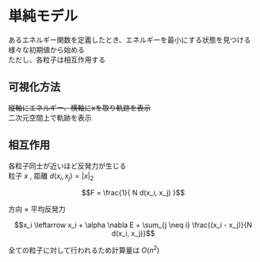 # 単純モデル
あるエネルギー関数を定義したとき、エネルギーを最小にする状態を見つける  
様々な初期値から始める  
ただし、各粒子は相互作用する  

## 可視化方法
~~縦軸にエネルギー、横軸にxを取り軌跡を表示~~  
二次元空間上で軌跡を表示

## 相互作用
各粒子同士が近いほど反発力が生じる  
粒子 $x$ , 距離 $d(x_i, x_j) = |x|_2$ 
```math
F = \frac{1}{ N d(x_i, x_j) }
```
方向 × 平均反発力  
```math
x_i \leftarrow x_i + \alpha \nabla E + \sum_{j \neq i} \frac{(x_i - x_j)}{N d(x_i, x_j)}
```
全ての粒子に対して行われるため計算量は $O(n^2)$ 

